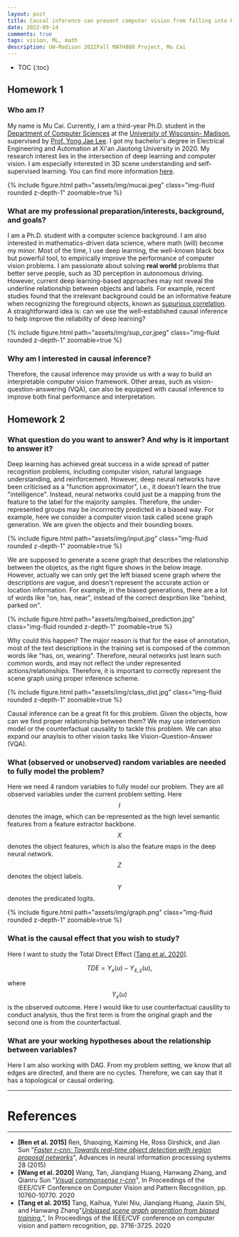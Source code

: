 ```yaml
---
layout: post
title: Causal inference can prevent computer vision from falling into black-box deep learning
date: 2022-09-14
comments: true
tags: vision, ML, math  
description: UW-Madison 2022Fall MATH888 Project, Mu Cai
---
```


* TOC
{:toc}

## Homework 1

### Who am I?
My name is Mu Cai. Currently, I am a third-year Ph.D. student in the  <a href='https://cs.wisc.edu/'>Department of Computer Sciences</a>
at the <a href='https://www.wisc.edu/'>University of Wisconsin- Madison</a>, supervised by <a href='https://pages.cs.wisc.edu/~yongjaelee/'>Prof. Yong Jae Lee</a>. I got my bachelor's degree in Electrical Engineering and Automation at Xi'an Jiaotong University in 2020. My research interest lies in the intersection of deep learning and computer vision. 
I am especially interested in 3D scene understanding and self-supervised learning. You can find more information <a href='https://mu-cai.github.io/'>here</a>.


<div class="row mt-3">
    <div class="col-sm mt-3 mt-md-0">
  <!-- <div class="row">
    <div class="col one"> -->
        {% include figure.html path="assets/img/mucai.jpeg" class="img-fluid rounded z-depth-1" zoomable=true %}
    </div>
</div>

### What are my professional preparation/interests, background, and goals?
<!-- ### What are my professional interests or goals? -->
I am a Ph.D. student with a computer science background. I am also interested in mathematics-driven data science, 
where math (will) become my minor. Most of the time, I use deep learning, the well-known black box but powerful
tool, to empirically improve the performance of computer vision problems.
 I am passionate about solving 
**real world** problems that better serve people, such as 3D perception in autonomous driving.
However, current deep learning-based approaches may not reveal
 the underline relationship between objects and labels. For example, recent studies found that
 the irrelevant background could be an informative feature when recognizing the foreground objects,
 known as <a href="http://lgmoneda.github.io/2021/01/12/spurious-correlation-ml-and-causality.html">supurious correlation</a>.
A straightforward idea is: can we use the well-established causal inference to help improve the reliability of deep learning? 


<div class="row justify-content-sm-center">
    <div class="col-sm-8 mt-3 mt-md-0">
<!-- <div class="row mt-3">
    <div class="col-sm mt-3 mt-md-0"> -->
  <!-- <div class="row">
    <div class="col one"> -->
        {% include figure.html path="assets/img/sup_cor.jpeg" class="img-fluid rounded z-depth-1" zoomable=true %}
    </div>
</div>


### Why am I interested in causal inference?
Therefore, the causal inference may provide us with a way to build an interpretable 
computer vision framework. Other areas, such as vision-question-answering (VQA),
can also be equipped with causal inference to improve both final performance and 
interpretation. 


## Homework 2

### What question do you want to answer? And why is it important to answer it?

<!-- In modern computer vision,  -->
Deep learning has achieved great success in a wide spread of patter recognition problems, including 
computer vision, natural language understanding, and reinforcement. However, deep neural networks have been criticised 
as a "function approximator", i.e., it doesn't learn the true "intelligence". Instead, neural networks 
could just be a mapping from the feature to the label for the majority samples. 
Therefore, the under-represented groups may be incorrrectly predicted in a biased way.
 For example, here we consider a computer vision task called scene graph generation. We are given the objects and
 their bounding boxes. 

<div class="row justify-content-sm-center">
    <div class="col-sm-8 mt-3 mt-md-0">
<!-- <div class="row mt-3">
    <div class="col-sm mt-3 mt-md-0"> -->
  <!-- <div class="row">
    <div class="col one"> -->
        {% include figure.html path="assets/img/input.jpg" class="img-fluid rounded z-depth-1" zoomable=true %}
    </div>
</div>

We are supposed to generate a scene graph that describes the relationship between the objetcs, as the 
right figure shows in the below image. However, actually we can only get the left biased scene graph where 
the descriptions are vague, and doesn't represent the accurate action or location information. 
For example, in the biased generations, there are a lot of words like "on, has, near", instead of the 
correct desprition like "behind, parked on".


<div class="row justify-content-sm-center">
    <div class="col-sm-0 mt-0 mt-md-0">
<!-- <div class="row mt-3">
    <div class="col-sm mt-3 mt-md-0"> -->
  <!-- <div class="row">
    <div class="col one"> -->
        {% include figure.html path="assets/img/baised_prediction.jpg" class="img-fluid rounded z-depth-1" zoomable=true %}
    </div>
</div>

Why could this happen? The major reason is that for the ease of annotation, most of the text descriptions 
in the training set is composed of the common words like "has, on, wearing". Therefore, neural networks just 
learn such common words, and may not reflect the under represented actions/relationships. Therefore, it is 
important to correctly represent the scene graph using proper inference scheme.

<div class="row justify-content-sm-center">
    <div class="col-sm-8 mt-3 mt-md-0">
<!-- <div class="row mt-3">
    <div class="col-sm mt-3 mt-md-0"> -->
  <!-- <div class="row">
    <div class="col one"> -->
        {% include figure.html path="assets/img/class_dist.jpg" class="img-fluid rounded z-depth-1" zoomable=true %}
    </div>
</div>

Causal inference can be a great fit for this problem. Given the objects, how can we find 
proper relationship between them? We may use intervention model or the counterfactual causality 
to tackle this problem. We can also expand our anaylsis to other vision tasks like Vision-Question-Answer (VQA).

### What (observed or unobserved) random variables are needed to fully model the problem?

Here we need 4 random variables to  fully model our problem. They are all observed variables under
 the current problem setting. Here $$I$$ denotes the image, which can be represented as the high level
  semantic features from a feature extractor backbone. $$X$$ denotes the object features, which is also 
  the feature maps in the deep neural network. $$Z$$ denotes the object labels. $$Y$$ denotes the predicated logits.

<div class="row justify-content-sm-center">
    <div class="col-sm-8 mt-3 mt-md-0">
<!-- <div class="row mt-3">
    <div class="col-sm mt-3 mt-md-0"> -->
  <!-- <div class="row">
    <div class="col one"> -->
        {% include figure.html path="assets/img/graph.png" class="img-fluid rounded z-depth-1" zoomable=true %}
    </div>
</div>



### What is the causal effect that you wish to study?
Here I want to study the Total Direct Effect [[Tang et al. 2020]](#Tang_et_al_20). 

$$
T D E=Y_x(u)-Y_{\bar{x}, z}(u),
$$

where $$ Y_x(u) $$ is the observed outcome. Here I would like to use counterfactual causility to conduct analysis, 
thus the first term is from the original graph and the second
one is from the counterfactual.

### What are your working hypotheses about the relationship between variables?

Here I am also working with DAG. From my problem setting, we know that all edges are directed, and there are no  cycles. 
Therefore, we can say that it has a topological or causal ordering.


---
# References
---
- <a name="Ren_et_al_20"></a> **\[Ren et al. 2015\]**  Ren, Shaoqing, Kaiming He, Ross Girshick, and Jian Sun "*[Faster r-cnn: Towards real-time object detection with region proposal networks](https://papers.nips.cc/paper/2015/file/14bfa6bb14875e45bba028a21ed38046-Paper.pdf)*", Advances in neural information processing systems 28 (2015)
- <a name="Wang_et_al_20"></a> **\[Wang et al. 2020\]**  Wang, Tan, Jianqiang Huang, Hanwang Zhang, and Qianru Sun "*[Visual commonsense r-cnn](https://openaccess.thecvf.com/content_CVPR_2020/papers/Wang_Visual_Commonsense_R-CNN_CVPR_2020_paper.pdf)*", In Proceedings of the IEEE/CVF Conference on Computer Vision and Pattern Recognition, pp. 10760-10770. 2020
- <a name="Tang_et_al_20"></a> **\[Tang et al. 2015\]**   Tang, Kaihua, Yulei Niu, Jianqiang Huang, Jiaxin Shi, and Hanwang Zhang"*[Unbiased scene graph generation from biased training.]()*", In Proceedings of the IEEE/CVF conference on computer vision and pattern recognition, pp. 3716-3725. 2020


